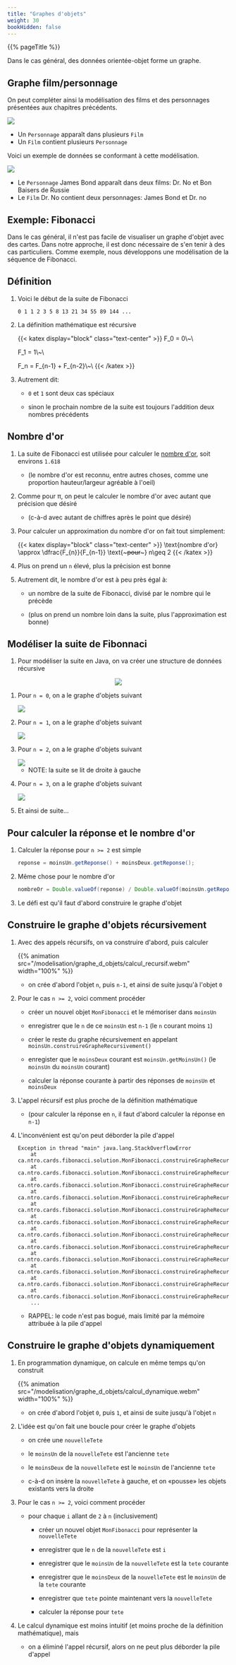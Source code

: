 ```yaml
---
title: "Graphes d'objets"
weight: 30
bookHidden: false
---
```


{{% pageTitle %}}

Dans le cas général, des données orientée-objet forme un graphe.

## Graphe film/personnage

On peut compléter ainsi la modélisation des films et des personnages présentées aux chapitres précédents.

<img class="figure no-border" src="FilmGraphe.png"/>

* Un `Personnage` apparaît dans plusieurs `Film`
* Un `Film` contient plusieurs `Personnage`

Voici un exemple de données se conformant à cette modélisation.

<img src="FilmGraphe01.png"/>

* Le `Personnage` James Bond apparaît dans deux films: Dr. No et Bon Baisers de Russie
* Le `Film` Dr. No contient deux personnages: James Bond et Dr. no

## Exemple: Fibonacci

Dans le cas général, il n'est pas facile de visualiser un graphe d'objet avec des cartes.
Dans notre approche, il est donc nécessaire de s'en tenir à des cas particuliers.
Comme exemple, nous développons une modélisation de la séquence de Fibonacci.

## Définition

1. Voici le début de la suite de Fibonacci

    ```
    0 1 1 2 3 5 8 13 21 34 55 89 144 ...
    ```

1. La définition mathématique est récursive

    {{< katex display="block" class="text-center"  >}}
    F_0 = 0\\~\\

    F_1 = 1\\~\\

    F_n = F_{n-1} + F_{n-2}\\~\\
    {{< /katex >}}

1. Autrement dit:

    * `0` et `1` sont deux cas spéciaux

    * sinon le prochain nombre de la suite est toujours l'addition deux nombres précédents

## Nombre d'or

1. La suite de Fibonacci est utilisée pour calculer le <a target="_blank" href="https://fr.wikipedia.org/wiki/Nombre_d'or">nombre d'or</a>, soit environs `1.618`

    * (le nombre d'or est reconnu, entre autres choses, comme une proportion hauteur/largeur agréable à l'oeil)

1. Comme pour π, on peut le calculer le nombre d'or avec autant que précision que désiré

    * (c-à-d avec autant de chiffres après le point que désiré)

1. Pour calculer un approximation du nombre d'or on fait tout simplement:

    {{< katex display="block" class="text-center"  >}}
    \text{nombre d'or} \approx \dfrac{F_{n}}{F_{n-1}} \text{~~~pour~~~} n\geq 2
    {{< /katex >}}

1. Plus on prend un `n` élevé, plus la précision est bonne

1. Autrement dit, le nombre d'or est à peu près égal à:

    * un nombre de la suite de Fibonacci, divisé par le nombre qui le précède

    * (plus on prend un nombre loin dans la suite, plus l'approximation est bonne)


## Modéliser la suite de Fibonnaci

1. Pour modéliser la suite en Java, on va créer une structure de données récursive

<center>
<img class="figure no-border" src="Fibonacci.svg" />
</center>


1. Pour `n = 0`, on a le graphe d'objets suivant

    <img src="Fib_0.png" />

1. Pour `n = 1`, on a le graphe d'objets suivant

    <img src="Fib_1.png" />

1. Pour `n = 2`, on a le graphe d'objets suivant

    <img src="Fib_2.png" />

    * NOTE: la suite se lit de droite à gauche

1. Pour `n = 3`, on a le graphe d'objets suivant

    <img src="Fib_3.png" />

1. Et ainsi de suite...

## Pour calculer la réponse et le nombre d'or

1. Calculer la réponse pour `n >= 2` est simple

    ```java
    reponse = moinsUn.getReponse() + moinsDeux.getReponse();
    ```

1. Même chose pour le nombre d'or

    ```java
    nombreOr = Double.valueOf(reponse) / Double.valueOf(moinsUn.getReponse());
    ```

1. Le défi est qu'il faut d'abord construire le graphe d'objet



## Construire le graphe d'objets récursivement

1. Avec des appels récursifs, on va construire d'abord, puis calculer

    {{% animation src="/modelisation/graphe_d_objets/calcul_recursif.webm" width="100%" %}}

    * on crée d'abord l'objet `n`, puis `n-1`, et ainsi de suite jusqu'à l'objet `0`

1. Pour le cas `n >= 2`, voici comment procéder

    * créer un nouvel objet `MonFibonacci` et le mémoriser dans `moinsUn`

    * enregistrer que le `n` de ce `moinsUn` est `n-1` (le `n` courant moins `1`)

    * créer le reste du graphe récursivement en appelant `moinsUn.construireGrapheRecursivement()`

    * enregister que le `moinsDeux` courant est `moinsUn.getMoinsUn()` (le `moinsUn` du `moinsUn` courant)

    * calculer la réponse courante à partir des réponses de `moinsUn` et `moinsDeux`

1. L'appel récursif est plus proche de la définition mathématique

    * (pour calculer la réponse en `n`, il faut d'abord calculer la réponse en `n-1`)

1. L'inconvénient est qu'on peut déborder la pile d'appel

    ```
    Exception in thread "main" java.lang.StackOverflowError
        at ca.ntro.cards.fibonacci.solution.MonFibonacci.construireGrapheRecursivement(MonFibonacci.java:31)
        at ca.ntro.cards.fibonacci.solution.MonFibonacci.construireGrapheRecursivement(MonFibonacci.java:31)
        at ca.ntro.cards.fibonacci.solution.MonFibonacci.construireGrapheRecursivement(MonFibonacci.java:31)
        at ca.ntro.cards.fibonacci.solution.MonFibonacci.construireGrapheRecursivement(MonFibonacci.java:31)
        at ca.ntro.cards.fibonacci.solution.MonFibonacci.construireGrapheRecursivement(MonFibonacci.java:31)
        at ca.ntro.cards.fibonacci.solution.MonFibonacci.construireGrapheRecursivement(MonFibonacci.java:31)
        at ca.ntro.cards.fibonacci.solution.MonFibonacci.construireGrapheRecursivement(MonFibonacci.java:31)
        at ca.ntro.cards.fibonacci.solution.MonFibonacci.construireGrapheRecursivement(MonFibonacci.java:31)
        at ca.ntro.cards.fibonacci.solution.MonFibonacci.construireGrapheRecursivement(MonFibonacci.java:31)
        at ca.ntro.cards.fibonacci.solution.MonFibonacci.construireGrapheRecursivement(MonFibonacci.java:31)
        at ca.ntro.cards.fibonacci.solution.MonFibonacci.construireGrapheRecursivement(MonFibonacci.java:31)
        at ca.ntro.cards.fibonacci.solution.MonFibonacci.construireGrapheRecursivement(MonFibonacci.java:31)
        ...
    ```

    * RAPPEL: le code n'est pas bogué, mais limité par la mémoire attribuée à la pile d'appel

## Construire le graphe d'objets dynamiquement


1. En programmation dynamique, on calcule en même temps qu'on construit

    {{% animation src="/modelisation/graphe_d_objets/calcul_dynamique.webm" width="100%" %}}

    * on crée d'abord l'objet `0`, puis `1`, et ainsi de suite jusqu'à l'objet `n`

1. L'idée est qu'on fait une boucle pour créer le graphe d'objets

    * on crée une `nouvelleTete` 

    * le `moinsUn` de la `nouvelleTete` est l'ancienne `tete`

    * le `moinsDeux` de la `nouvelleTete` est le `moinsUn` de l'ancienne `tete`

    * c-à-d on insère la `nouvelleTete` à gauche, et on «pousse» les objets existants vers la droite
    
1. Pour le cas `n >= 2`, voici comment procéder

    * pour chaque `i` allant de `2` à `n` (inclusivement)

        * créer un nouvel objet `MonFibonacci` pour représenter la `nouvelleTete`

        * enregistrer que le `n` de la `nouvelleTete` est `i`

        * enregistrer que le `moinsUn` de la `nouvelleTete` est la `tete` courante

        * enregistrer que le `moinsDeux` de la `nouvelleTete` est le `moinsUn` de la `tete` courante

        * enregistrer que `tete` pointe maintenant vers la `nouvelleTete`

        * calculer la réponse pour `tete`

1. Le calcul dynamique est moins intuitif (et moins proche de la définition mathématique), mais

    * on a éliminé l'appel récursif, alors on ne peut plus déborder la pile d'appel


